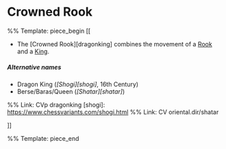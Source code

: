 # Crowned Rook

%% Template: piece_begin
[[
* The [Crowned Rook][dragonking] combines the movement of a
  [Rook](rook.html) and a [King](king.html).

##### Alternative names
* Dragon King (*[Shogi][shogi]*, 16th Century)
* Berse/Baras/Queen (*[Shatar][shatar]*)

%% Link: CVp dragonking
[shogi]: https://www.chessvariants.com/shogi.html
%% Link: CV oriental.dir/shatar

]]

%% Template: piece_end

